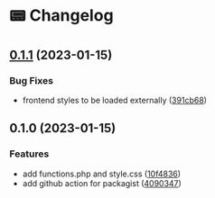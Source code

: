 # 📟 Changelog

## [0.1.1](https://github.com/artistudioxyz/dot-framework/compare/0.1.0...0.1.1) (2023-01-15)


### Bug Fixes

* frontend styles to be loaded externally ([391cb68](https://github.com/artistudioxyz/dot-framework/commit/391cb68e51dbaa76dc45ae887a394c9fb47cef46))

## 0.1.0 (2023-01-15)


### Features

* add functions.php and style.css ([10f4836](https://github.com/artistudioxyz/dot-framework/commit/10f483617af26b6218db0ab4b10443f64e795a49))
* add github action for packagist ([4090347](https://github.com/artistudioxyz/dot-framework/commit/409034721d9f8ab1e6bd3151112e26758833bd34))